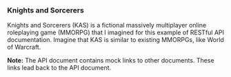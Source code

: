 
### Knights and Sorcerers

Knights and Sorcerers (KAS) is a fictional massively multiplayer online roleplaying game (MMORPG) that I imagined for this example of RESTful API documentation. Imagine that KAS is similar to existing MMORPGs, like World of Warcraft.

**Note:** The API document contains mock links to other documents. These links lead back to the API document.
